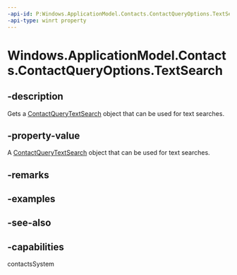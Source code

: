 ```yaml
---
-api-id: P:Windows.ApplicationModel.Contacts.ContactQueryOptions.TextSearch
-api-type: winrt property
---
```


<!-- Property syntax
public Windows.ApplicationModel.Contacts.ContactQueryTextSearch TextSearch { get; }
-->

# Windows.ApplicationModel.Contacts.ContactQueryOptions.TextSearch

## -description
Gets a [ContactQueryTextSearch](contactquerytextsearch.md) object that can be used for text searches.

## -property-value
A [ContactQueryTextSearch](contactquerytextsearch.md) object that can be used for text searches.

## -remarks

## -examples

## -see-also

## -capabilities
contactsSystem
